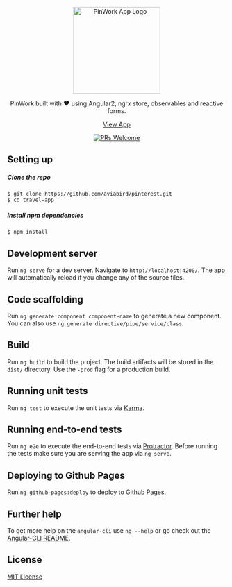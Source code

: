 <p align="center">
  <a href="https://angular2-hn.firebaseapp.com">
    <img alt="PinWork App Logo" title="Angular 2 PinWork App" src="http://res.cloudinary.com/mally-in/image/upload/v1486182326/Screen_Shot_2017-02-04_at_9.51.23_AM_jyckax.png" width="200">
  </a>
</p>

<p align="center">
  PinWork built with ❤️ using Angular2, ngrx store, observables and reactive forms.
</p>

<p align="center">
  <a href="https://aviabird.github.io/pinterest/">View App</a>
</p>

<p align="center">
	<a href="/CONTRIBUTING.md"><img alt="PRs Welcome" src="https://img.shields.io/badge/PRs-welcome-brightgreen.svg"></a>
</p>

## Setting up

##### Clone the repo

```
$ git clone https://github.com/aviabird/pinterest.git
$ cd travel-app
```

##### Install npm dependencies
```
$ npm install
```

## Development server
Run `ng serve` for a dev server. Navigate to `http://localhost:4200/`. The app will automatically reload if you change any of the source files.

## Code scaffolding

Run `ng generate component component-name` to generate a new component. You can also use `ng generate directive/pipe/service/class`.

## Build

Run `ng build` to build the project. The build artifacts will be stored in the `dist/` directory. Use the `-prod` flag for a production build.

## Running unit tests

Run `ng test` to execute the unit tests via [Karma](https://karma-runner.github.io).

## Running end-to-end tests

Run `ng e2e` to execute the end-to-end tests via [Protractor](http://www.protractortest.org/).
Before running the tests make sure you are serving the app via `ng serve`.

## Deploying to Github Pages

Run `ng github-pages:deploy` to deploy to Github Pages.

## Further help

To get more help on the `angular-cli` use `ng --help` or go check out the [Angular-CLI README](https://github.com/angular/angular-cli/blob/master/README.md).

## License
[MIT License](LICENSE.md)
